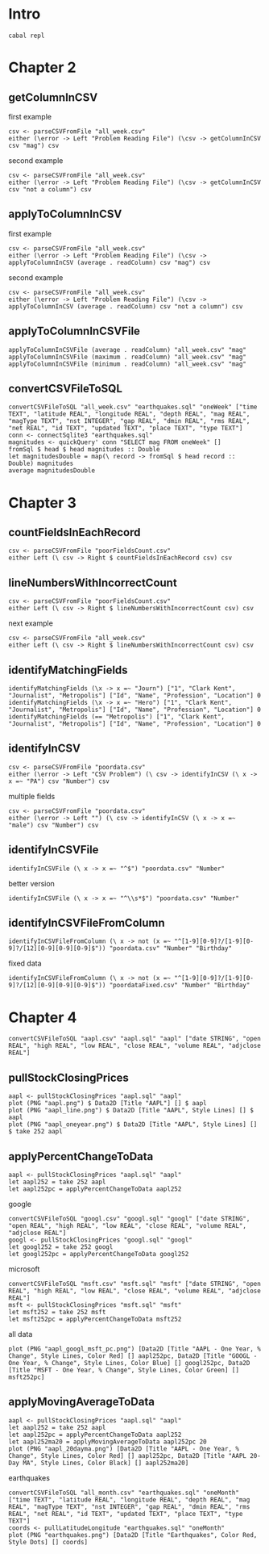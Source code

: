 # Intro

    cabal repl

# Chapter 2

## getColumnInCSV

first example

    csv <- parseCSVFromFile "all_week.csv"
    either (\error -> Left "Problem Reading File") (\csv -> getColumnInCSV csv "mag") csv

second example

    csv <- parseCSVFromFile "all_week.csv"
    either (\error -> Left "Problem Reading File") (\csv -> getColumnInCSV csv "not a column") csv

## applyToColumnInCSV

first example

    csv <- parseCSVFromFile "all_week.csv"
    either (\error -> Left "Problem Reading File") (\csv -> applyToColumnInCSV (average . readColumn) csv "mag") csv

second example

    csv <- parseCSVFromFile "all_week.csv"
    either (\error -> Left "Problem Reading File") (\csv -> applyToColumnInCSV (average . readColumn) csv "not a column") csv

## applyToColumnInCSVFile

    applyToColumnInCSVFile (average . readColumn) "all_week.csv" "mag"
    applyToColumnInCSVFile (maximum . readColumn) "all_week.csv" "mag"
    applyToColumnInCSVFile (minimum . readColumn) "all_week.csv" "mag"

## convertCSVFileToSQL

    convertCSVFileToSQL "all_week.csv" "earthquakes.sql" "oneWeek" ["time TEXT", "latitude REAL", "longitude REAL", "depth REAL", "mag REAL", "magType TEXT", "nst INTEGER", "gap REAL", "dmin REAL", "rms REAL", "net REAL", "id TEXT", "updated TEXT", "place TEXT", "type TEXT"]
    conn <- connectSqlite3 "earthquakes.sql"
    magnitudes <- quickQuery' conn "SELECT mag FROM oneWeek" []
    fromSql $ head $ head magnitudes :: Double
    let magnitudesDouble = map(\ record -> fromSql $ head record :: Double) magnitudes
    average magnitudesDouble

# Chapter 3

## countFieldsInEachRecord

    csv <- parseCSVFromFile "poorFieldsCount.csv"
    either Left (\ csv -> Right $ countFieldsInEachRecord csv) csv

## lineNumbersWithIncorrectCount

    csv <- parseCSVFromFile "poorFieldsCount.csv"
    either Left (\ csv -> Right $ lineNumbersWithIncorrectCount csv) csv

next example

    csv <- parseCSVFromFile "all_week.csv"
    either Left (\ csv -> Right $ lineNumbersWithIncorrectCount csv) csv

## identifyMatchingFields

    identifyMatchingFields (\x -> x =~ "Journ") ["1", "Clark Kent", "Journalist", "Metropolis"] ["Id", "Name", "Profession", "Location"] 0
    identifyMatchingFields (\x -> x =~ "Hero") ["1", "Clark Kent", "Journalist", "Metropolis"] ["Id", "Name", "Profession", "Location"] 0
    identifyMatchingFields (== "Metropolis") ["1", "Clark Kent", "Journalist", "Metropolis"] ["Id", "Name", "Profession", "Location"] 0

## identifyInCSV

    csv <- parseCSVFromFile "poordata.csv"
    either (\error -> Left "CSV Problem") (\ csv -> identifyInCSV (\ x -> x =~ "PA") csv "Number") csv

multiple fields

    csv <- parseCSVFromFile "poordata.csv"
    either (\error -> Left "") (\ csv -> identifyInCSV (\ x -> x =~ "male") csv "Number") csv

## identifyInCSVFile

    identifyInCSVFile (\ x -> x =~ "^$") "poordata.csv" "Number"

better version

    identifyInCSVFile (\ x -> x =~ "^\\s*$") "poordata.csv" "Number"

## identifyInCSVFileFromColumn

    identifyInCSVFileFromColumn (\ x -> not (x =~ "^[1-9][0-9]?/[1-9][0-9]?/[12][0-9][0-9][0-9]$")) "poordata.csv" "Number" "Birthday"

fixed data

    identifyInCSVFileFromColumn (\ x -> not (x =~ "^[1-9][0-9]?/[1-9][0-9]?/[12][0-9][0-9][0-9]$")) "poordataFixed.csv" "Number" "Birthday"

# Chapter 4

    convertCSVFileToSQL "aapl.csv" "aapl.sql" "aapl" ["date STRING", "open REAL", "high REAL", "low REAL", "close REAL", "volume REAL", "adjclose REAL"]

## pullStockClosingPrices

    aapl <- pullStockClosingPrices "aapl.sql" "aapl"
    plot (PNG "aapl.png") $ Data2D [Title "AAPL"] [] $ aapl
    plot (PNG "aapl_line.png") $ Data2D [Title "AAPL", Style Lines] [] $ aapl
    plot (PNG "aapl_oneyear.png") $ Data2D [Title "AAPL", Style Lines] [] $ take 252 aapl

## applyPercentChangeToData

    aapl <- pullStockClosingPrices "aapl.sql" "aapl"
    let aapl252 = take 252 aapl
    let aapl252pc = applyPercentChangeToData aapl252

google

    convertCSVFileToSQL "googl.csv" "googl.sql" "googl" ["date STRING", "open REAL", "high REAL", "low REAL", "close REAL", "volume REAL", "adjclose REAL"]
    googl <- pullStockClosingPrices "googl.sql" "googl"
    let googl252 = take 252 googl
    let googl252pc = applyPercentChangeToData googl252

microsoft

    convertCSVFileToSQL "msft.csv" "msft.sql" "msft" ["date STRING", "open REAL", "high REAL", "low REAL", "close REAL", "volume REAL", "adjclose REAL"]
    msft <- pullStockClosingPrices "msft.sql" "msft"
    let msft252 = take 252 msft
    let msft252pc = applyPercentChangeToData msft252

all data

    plot (PNG "aapl_googl_msft_pc.png") [Data2D [Title "AAPL - One Year, % Change", Style Lines, Color Red] [] aapl252pc, Data2D [Title "GOOGL - One Year, % Change", Style Lines, Color Blue] [] googl252pc, Data2D [Title "MSFT - One Year, % Change", Style Lines, Color Green] [] msft252pc]

## applyMovingAverageToData

    aapl <- pullStockClosingPrices "aapl.sql" "aapl"
    let aapl252 = take 252 aapl
    let aapl252pc = applyPercentChangeToData aapl252
    let aapl252ma20 = applyMovingAverageToData aapl252pc 20
    plot (PNG "aapl_20dayma.png") [Data2D [Title "AAPL - One Year, % Change", Style Lines, Color Red] [] aapl252pc, Data2D [Title "AAPL 20-Day MA", Style Lines, Color Black] [] aapl252ma20]

earthquakes

    convertCSVFileToSQL "all_month.csv" "earthquakes.sql" "oneMonth" ["time TEXT", "latitude REAL", "longitude REAL", "depth REAL", "mag REAL", "magType TEXT", "nst INTEGER", "gap REAL", "dmin REAL", "rms REAL", "net REAL", "id TEXT", "updated TEXT", "place TEXT", "type TEXT"]
    coords <- pullLatitudeLongitude "earthquakes.sql" "oneMonth"
    plot (PNG "earthquakes.png") [Data2D [Title "Earthquakes", Color Red, Style Dots] [] coords]
